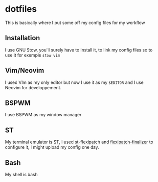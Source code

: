 # dotfiles

This is basically where I put some off my config files for my workflow

## Installation

I use GNU Stow, you'll surely have to install it, to link my config files so to
use it for exemple `stow vim`

## Vim/Neovim

I used VIm as my only editor but now I use it as my `$EDITOR` and I use Neovim
for developpement.

## BSPWM

I use BSPWM as my window manager

## ST

My terminal emulator is [ST](https://st.suckless.org), I used
[st-flexipatch](https://github.com/bakkeby/st-flexipatch) and
[flexipatch-finalizer](https://github.com/bakkeby/flexipatch-finalizer) to
configure it, I might upload my config one day.

## Bash

My shell is bash
